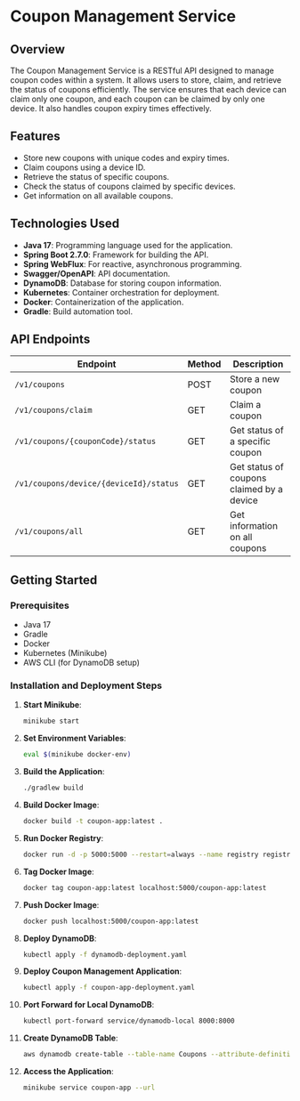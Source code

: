# Coupon Management Service

## Overview

The Coupon Management Service is a RESTful API designed to manage coupon codes within a system. It allows users to store, claim, and retrieve the status of coupons efficiently. The service ensures that each device can claim only one coupon, and each coupon can be claimed by only one device. It also handles coupon expiry times effectively.

## Features

- Store new coupons with unique codes and expiry times.
- Claim coupons using a device ID.
- Retrieve the status of specific coupons.
- Check the status of coupons claimed by specific devices.
- Get information on all available coupons.

## Technologies Used

- **Java 17**: Programming language used for the application.
- **Spring Boot 2.7.0**: Framework for building the API.
- **Spring WebFlux**: For reactive, asynchronous programming.
- **Swagger/OpenAPI**: API documentation.
- **DynamoDB**: Database for storing coupon information.
- **Kubernetes**: Container orchestration for deployment.
- **Docker**: Containerization of the application.
- **Gradle**: Build automation tool.

## API Endpoints

| Endpoint                                | Method | Description                               |
|-----------------------------------------|--------|-------------------------------------------|
| `/v1/coupons`                           | POST   | Store a new coupon                        |
| `/v1/coupons/claim`                     | GET    | Claim a coupon                            |
| `/v1/coupons/{couponCode}/status`       | GET    | Get status of a specific coupon           |
| `/v1/coupons/device/{deviceId}/status`  | GET    | Get status of coupons claimed by a device |
| `/v1/coupons/all`                       | GET    | Get information on all coupons            |

## Getting Started

### Prerequisites

- Java 17
- Gradle
- Docker
- Kubernetes (Minikube)
- AWS CLI (for DynamoDB setup)

### Installation and Deployment Steps

1. **Start Minikube**:

   ```bash
   minikube start
   ```

2. **Set Environment Variables**:

   ```bash
   eval $(minikube docker-env)
   ```

3. **Build the Application**:

   ```bash
   ./gradlew build
   ```

4. **Build Docker Image**:

   ```bash
   docker build -t coupon-app:latest .
   ```

5. **Run Docker Registry**:

   ```bash
   docker run -d -p 5000:5000 --restart=always --name registry registry:2
   ```

6. **Tag Docker Image**:

   ```bash
   docker tag coupon-app:latest localhost:5000/coupon-app:latest
   ```

7. **Push Docker Image**:

   ```bash
   docker push localhost:5000/coupon-app:latest
   ```

8. **Deploy DynamoDB**:

   ```bash
   kubectl apply -f dynamodb-deployment.yaml
   ```

9. **Deploy Coupon Management Application**:

   ```bash
   kubectl apply -f coupon-app-deployment.yaml
   ```

10. **Port Forward for Local DynamoDB**:

    ```bash
    kubectl port-forward service/dynamodb-local 8000:8000
    ```

11. **Create DynamoDB Table**:

    ```bash
    aws dynamodb create-table --table-name Coupons --attribute-definitions AttributeName=couponCode,AttributeType=S --key-schema AttributeName=couponCode,KeyType=HASH --provisioned-throughput ReadCapacityUnits=5,WriteCapacityUnits=5 --endpoint-url http://localhost:8000
    ```

12. **Access the Application**:

    ```bash
    minikube service coupon-app --url
    ```


